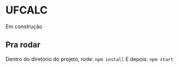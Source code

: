 # UFCALC

Em construção

## Pra rodar

Dentro do diretório do projeto, rode:
`npm install`
E depois: `npm start`


